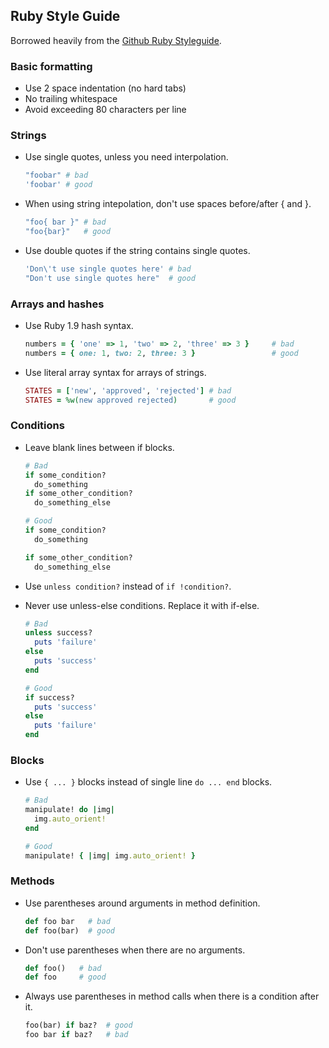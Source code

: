 ## Ruby Style Guide

Borrowed heavily from the [Github Ruby Styleguide](github.com/styleguide/ruby).

### Basic formatting

* Use 2 space indentation (no hard tabs)
* No trailing whitespace
* Avoid exceeding 80 characters per line

### Strings

* Use single quotes, unless you need interpolation.

    ```ruby
    "foobar" # bad
    'foobar' # good
    ```

* When using string intepolation, don't use spaces before/after { and }.

    ```ruby
    "foo{ bar }" # bad
    "foo{bar}"   # good
    ```
* Use double quotes if the string contains single quotes.

    ```ruby
    'Don\'t use single quotes here' # bad
    "Don't use single quotes here"  # good
    ```

### Arrays and hashes

* Use Ruby 1.9 hash syntax.

    ```ruby
    numbers = { 'one' => 1, 'two' => 2, 'three' => 3 }     # bad
    numbers = { one: 1, two: 2, three: 3 }                 # good
    ```

* Use literal array syntax for arrays of strings.

    ```ruby
    STATES = ['new', 'approved', 'rejected'] # bad
    STATES = %w(new approved rejected)       # good
    ```

### Conditions

* Leave blank lines between if blocks.

    ```ruby
    # Bad
    if some_condition?
      do_something
    if some_other_condition?
      do_something_else
    
    # Good
    if some_condition?
      do_something
    
    if some_other_condition?
      do_something_else
    ```
* Use `unless condition?` instead of `if !condition?`.
* Never use unless-else conditions. Replace it with if-else.

    ```ruby
    # Bad
    unless success?
      puts 'failure'
    else
      puts 'success'
    end
    
    # Good
    if success?
      puts 'success'
    else
      puts 'failure'
    end
    ```

### Blocks

* Use `{ ... }` blocks instead of single line `do ... end` blocks.

    ```ruby
    # Bad
    manipulate! do |img|
      img.auto_orient!
    end

    # Good
    manipulate! { |img| img.auto_orient! }
    ```

### Methods

* Use parentheses around arguments in method definition.

    ```ruby
    def foo bar   # bad
    def foo(bar)  # good
    ```
* Don't use parentheses when there are no arguments.

    ```ruby
    def foo()   # bad
    def foo     # good
    ```

* Always use parentheses in method calls when there is a condition after it.

    ```ruby
    foo(bar) if baz?  # good
    foo bar if baz?   # bad
    ```
